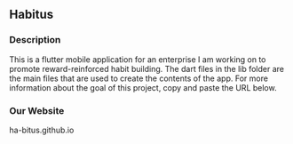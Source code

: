 ## Habitus

### Description

This is a flutter mobile application for an enterprise I am working on to promote reward-reinforced habit building. The dart files in the lib folder are the main files that are used to create the contents of the app. For more information about the goal of this project, copy and paste the URL below.

### Our Website

ha-bitus.github.io

